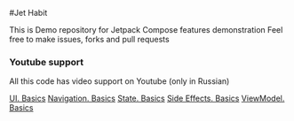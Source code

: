 #Jet Habit

This is Demo repository for Jetpack Compose features demonstration
Feel free to make issues, forks and pull requests

### Youtube support

All this code has video support on Youtube (only in Russian)

[UI. Basics](https://youtu.be/CAOM-Kq9MKY)
[Navigation. Basics](https://youtu.be/cX7RVGj19iU)
[State. Basics](https://youtu.be/ND-OA_9L1vo)
[Side Effects. Basics](https://youtu.be/NxwkaPdLQPk)
[ViewModel. Basics](https://youtu.be/o4EQnWfegoE)